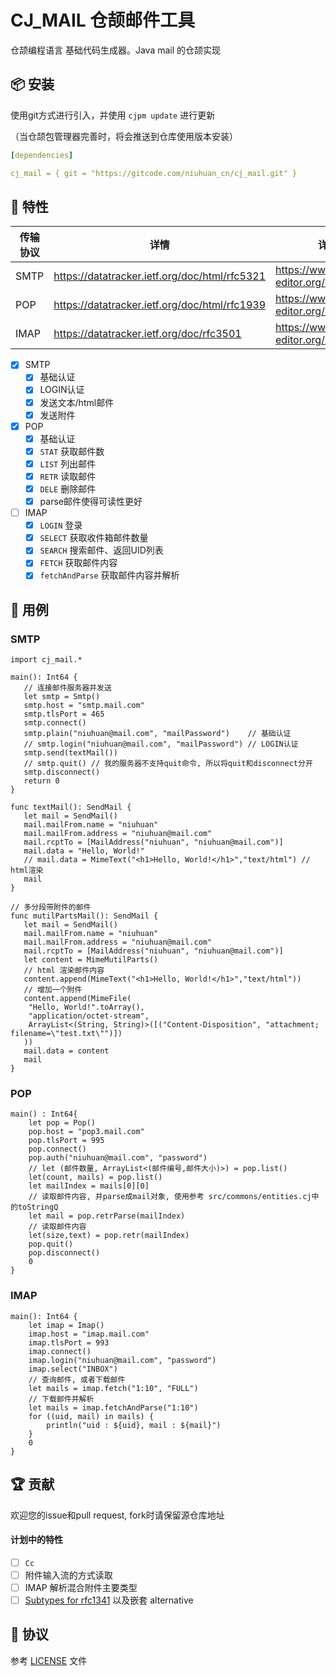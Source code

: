 CJ_MAIL 仓颉邮件工具
=====================

仓颉编程语言 基础代码生成器。Java mail 的仓颉实现

## 📦 安装

使用git方式进行引入，并使用 `cjpm update` 进行更新

（当仓颉包管理器完善时，将会推送到仓库使用版本安装）

```yaml
[dependencies]

cj_mail = { git = "https://gitcode.com/niuhuan_cn/cj_mail.git" }
```


## 📖 特性

| 传输协议 | 详情 | 详情 |
| -- | -- | -- |
| SMTP | https://datatracker.ietf.org/doc/html/rfc5321 | https://www.rfc-editor.org/rfc/rfc5321 |
| POP | https://datatracker.ietf.org/doc/html/rfc1939 | https://www.rfc-editor.org/rfc/rfc1939 |
| IMAP | https://datatracker.ietf.org/doc/rfc3501 | https://www.rfc-editor.org/rfc/rfc3501 |

- [x] SMTP
    - [x] 基础认证
    - [x] LOGIN认证
    - [x] 发送文本/html邮件
    - [x] 发送附件
- [x] POP
    - [x] 基础认证
    - [x] `STAT` 获取邮件数
    - [x] `LIST` 列出邮件
    - [x] `RETR` 读取邮件
    - [x] `DELE` 删除邮件
    - [x] parse邮件使得可读性更好
- [ ] IMAP
    - [x] `LOGIN` 登录
    - [x] `SELECT` 获取收件箱邮件数量
    - [x] `SEARCH` 搜索邮件、返回UID列表
    - [x] `FETCH` 获取邮件内容
    - [x]  `fetchAndParse` 获取邮件内容并解析

## 🔖 用例

### SMTP

```cangjie
import cj_mail.*

main(): Int64 {
   // 连接邮件服务器并发送
   let smtp = Smtp()
   smtp.host = "smtp.mail.com"
   smtp.tlsPort = 465
   smtp.connect()
   smtp.plain("niuhuan@mail.com", "mailPassword")    // 基础认证
   // smtp.login("niuhuan@mail.com", "mailPassword") // LOGIN认证
   smtp.send(textMail())
   // smtp.quit() // 我的服务器不支持quit命令, 所以将quit和disconnect分开
   smtp.disconnect()
   return 0
}

func textMail(): SendMail {
   let mail = SendMail()
   mail.mailFrom.name = "niuhuan"
   mail.mailFrom.address = "niuhuan@mail.com"
   mail.rcptTo = [MailAddress("niuhuan", "niuhuan@mail.com")]
   mail.data = "Hello, World!"
   // mail.data = MimeText("<h1>Hello, World!</h1>","text/html") // html渲染
   mail
}

// 多分段带附件的邮件
func mutilPartsMail(): SendMail {
   let mail = SendMail()
   mail.mailFrom.name = "niuhuan"
   mail.mailFrom.address = "niuhuan@mail.com"
   mail.rcptTo = [MailAddress("niuhuan", "niuhuan@mail.com")]
   let content = MimeMutilParts()
   // html 渲染邮件内容
   content.append(MimeText("<h1>Hello, World!</h1>","text/html")) 
   // 增加一个附件
   content.append(MimeFile(
    "Hello, World!".toArray(),
    "application/octet-stream",
    ArrayList<(String, String)>([("Content-Disposition", "attachment; filename=\"test.txt\"")])
   ))
   mail.data = content
   mail
}
```

### POP

```cangjie
main() : Int64{
    let pop = Pop()
    pop.host = "pop3.mail.com"  
    pop.tlsPort = 995
    pop.connect()  
    pop.auth("niuhuan@mail.com", "password")
    // let (邮件数量, ArrayList<(邮件编号,邮件大小)>) = pop.list()
    let(count, mails) = pop.list()  
    let mailIndex = mails[0][0]
    // 读取邮件内容, 并parse成mail对象, 使用参考 src/commons/entities.cj中的toStringQ
    let mail = pop.retrParse(mailIndex) 
    // 读取邮件内容 
    let(size,text) = pop.retr(mailIndex) 
    pop.quit()
    pop.disconnect()
    0
}
```

### IMAP

```cangjie
main(): Int64 {
    let imap = Imap()
    imap.host = "imap.mail.com"  
    imap.tlsPort = 993
    imap.connect()
    imap.login("niuhuan@mail.com", "password")
    imap.select("INBOX")
    // 查询邮件, 或者下载邮件
    let mails = imap.fetch("1:10", "FULL")
    // 下载邮件并解析
    let mails = imap.fetchAndParse("1:10")
    for ((uid, mail) in mails) { 
        println("uid : ${uid}, mail : ${mail}")
    }
    0
}
```

## 🏆 贡献

欢迎您的issue和pull request, fork时请保留源仓库地址

#### 计划中的特性

- [ ] `Cc`
- [ ] 附件输入流的方式读取
- [ ] IMAP 解析混合附件主要类型
- [ ] [Subtypes for rfc1341](https://www.w3.org/Protocols/rfc1341/7_2_Multipart.html) 以及嵌套 alternative

## 📕 协议

参考 [LICENSE](LICENSE) 文件

